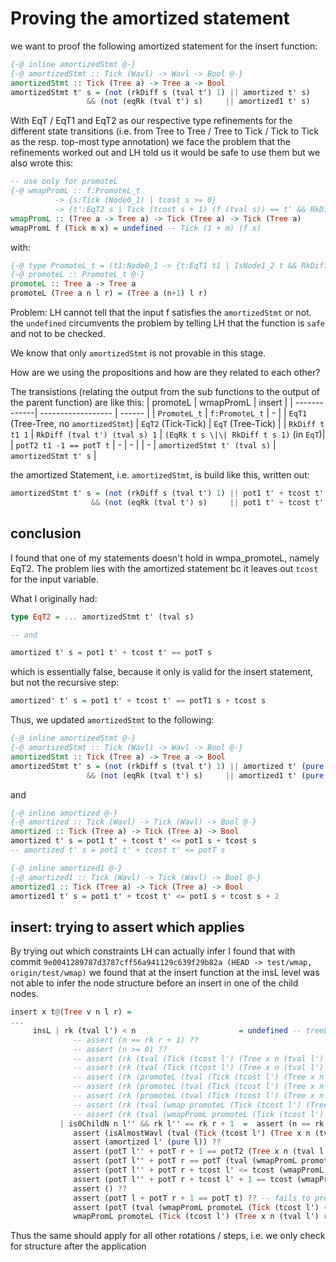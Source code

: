 # Proving the amortized statement

we want to proof the following amortized statement for the insert function: 
```haskell
{-@ inline amortizedStmt @-}
{-@ amortizedStmt :: Tick (Wavl) -> Wavl -> Bool @-}
amortizedStmt :: Tick (Tree a) -> Tree a -> Bool
amortizedStmt t' s = (not (rkDiff s (tval t') 1) || amortized t' s)
                 && (not (eqRk (tval t') s)     || amortized1 t' s)
```

With EqT / EqT1 and EqT2 as our respective type refinements for the different state transitions (i.e. from Tree to Tree / Tree to Tick / Tick to Tick as the resp. top-most type annotation) we face the problem that the refinements worked out and LH told us it would be safe to use them but we also wrote this: 
```haskell
-- use only for promoteL
{-@ wmapPromL :: f:PromoteL_t
          -> {s:Tick (Node0_1) | tcost s >= 0} 
          -> {t':EqT2 s | Tick (tcost s + 1) (f (tval s)) == t' && RkDiff (tval t') (tval s) 1} @-}
wmapPromL :: (Tree a -> Tree a) -> Tick (Tree a) -> Tick (Tree a)
wmapPromL f (Tick m x) = undefined -- Tick (1 + m) (f x) 
```

with: 

```haskell
{-@ type PromoteL_t = (t1:Node0_1 -> {t:EqT1 t1 | IsNode1_2 t && RkDiff t t1 1 && potT2 t1 -1 == potT t} ) @-}
{-@ promoteL :: PromoteL_t @-}
promoteL :: Tree a -> Tree a
promoteL (Tree a n l r) = (Tree a (n+1) l r)
```

Problem: LH cannot tell that the input f satisfies the `amortizedStmt` or not. the `undefined` circumvents the problem by telling LH that the function is `safe` and not to be checked. 

We know that only `amortizedStmt` is not provable in this stage. 

How are we using the propositions and how are they related to each other? 

The transistions (relating the output from the sub functions to the output of the parent function) are like this: 
| promoteL     | wmapPromL          | insert |
| -------------| ------------------ | ------ |
| `PromoteL_t` | `f:PromoteL_t`     |   -    |
| `EqT1` (Tree-Tree, no `amortizedStmt`) | `EqT2` (Tick-Tick) | `EqT` (Tree-Tick) |
| `RkDiff t t1 1` | `RkDiff (tval t') (tval s) 1` | `(EqRk t s \|\| RkDiff t s 1)` (in `EqT`)|
| `potT2 t1 -1 == potT t` | - | - |
| - | `amortizedStmt t' (tval s)` | `amortizedStmt t' s` |

the amortized Statement, i.e. `amortizedStmt`, is build like this, written out: 
```haskell
amortizedStmt t' s = (not (rkDiff s (tval t') 1) || pot1 t' + tcost t' == potT s)
                  && (not (eqRk (tval t') s)     || pot1 t' + tcost t' <= potT s + 2)

```

## conclusion
I found that one of my statements doesn't hold in wmpa_promoteL, namely EqT2. The problem lies with the amortized statement bc it leaves out `tcost` for the input variable.

What I originally had: 
```haskell
type EqT2 = ... amortizedStmt t' (tval s)

-- and

amortized t' s = pot1 t' + tcost t' == potT s
```

which is essentially false, because it only is valid for the insert statement, but not the recursive step:
```haskell
amortized' t' s = pot1 t' + tcost t' == potT1 s + tcost s
```

Thus, we updated `amortizedStmt` to the following: 
```haskell
{-@ inline amortizedStmt @-}
{-@ amortizedStmt :: Tick (Wavl) -> Wavl -> Bool @-}
amortizedStmt :: Tick (Tree a) -> Tree a -> Bool
amortizedStmt t' s = (not (rkDiff s (tval t') 1) || amortized t' (pure s))
                 && (not (eqRk (tval t') s)     || amortized1 t' (pure s))
```

and

```haskell
{-@ inline amortized @-}
{-@ amortized :: Tick (Wavl) -> Tick (Wavl) -> Bool @-}
amortized :: Tick (Tree a) -> Tick (Tree a) -> Bool
amortized t' s = pot1 t' + tcost t' <= pot1 s + tcost s
-- amortized t' s = pot1 t' + tcost t' <= potT s

{-@ inline amortized1 @-}
{-@ amortized1 :: Tick (Wavl) -> Tick (Wavl) -> Bool @-}
amortized1 :: Tick (Tree a) -> Tick (Tree a) -> Bool
amortized1 t' s = pot1 t' + tcost t' <= pot1 s + tcost s + 2
```

## insert: trying to assert which applies
By trying out which constraints LH can actually infer I found that with commit `9e0041289787d3787cff56a941129c639f29b82a (HEAD -> test/wmap, origin/test/wmap)`
we found that at the insert function at the insL level was not able to infer the node structure before an insert in one of the child nodes. 

```haskell
insert x t@(Tree v n l r) = 
...
     insL | rk (tval l') < n                       = undefined -- treeLW1 v n l' r -- assert (amortized1 l' l) ?? (treeL v n l' r) -- is not accepted
              -- assert (n == rk r + 1) ?? 
              -- assert (n >= 0) ?? 
              -- assert (rk (tval (Tick (tcost l') (Tree x n (tval l') r))) == n) ??
              -- assert (rk (tval (Tick (tcost l') (Tree x n (tval l') r))) == rk r + 1) ??
              -- assert (rk (promoteL (tval (Tick (tcost l') (Tree x n (tval l') r)) )) == rk r + 2) ?? 
              -- assert (rk (promoteL (tval (Tick (tcost l') (Tree x n (tval l') r)) )) == rk (tval l') + 1) ?? 
              -- assert (rk (promoteL (tval (Tick (tcost l') (Tree x n (tval l') r)) )) == n + 1) ?? 
              -- assert (rk (tval (wmap promoteL (Tick (tcost l') (Tree x n (tval l') r)) )) == n + 1) ?? -- fails to prove !! 
              -- assert (rk (tval (wmapPromL promoteL (Tick (tcost l') (Tree x n (tval l') r)) )) == n + 1) ?? 
           | is0ChildN n l'' && rk l'' == rk r + 1  =  assert (n == rk (tval l')) ?? 
              assert (isAlmostWavl (tval (Tick (tcost l') (Tree x n (tval l') r)))) ??
              assert (amortized l' (pure l)) ??
              assert (potT l'' + potT r + 1 == potT2 (Tree x n (tval l') r)) ??
              assert (potT l'' + potT r == potT (tval (wmapPromL promoteL (Tick (tcost l') (Tree x n (tval l') r) )))) ??
              assert (potT l'' + potT r + tcost l' <= tcost (wmapPromL promoteL (Tick (tcost l') (Tree x n (tval l') r))) + potT (tval (wmapPromL promoteL (Tick (tcost l') (Tree x n (tval l') r) )))) ??
              assert (potT l'' + potT r + tcost l' + 1 == tcost (wmapPromL promoteL (Tick (tcost l') (Tree x n (tval l') r))) + potT (tval (wmapPromL promoteL (Tick (tcost l') (Tree x n (tval l') r) )))) ??
              assert () ??
              assert (potT l + potT r + 1 == potT t) ?? -- fails to prove
              assert (potT (tval (wmapPromL promoteL (Tick (tcost l') (Tree x n (tval l') r) ))) + tcost (tval (wmapPromL promoteL (Tick (tcost l') (Tree x n (tval l') r) ))) <= potT t) ?? -- fails to prove
              wmapPromL promoteL (Tick (tcost l') (Tree x n (tval l') r) )
```

Thus the same should apply for all other rotations / steps, i.e. we only check for structure after the application